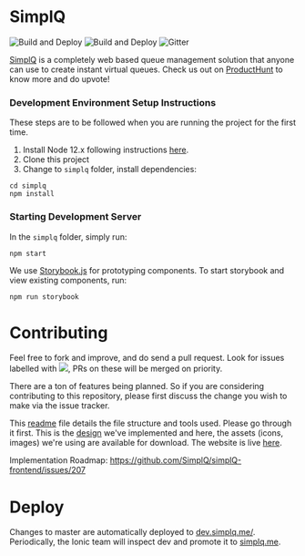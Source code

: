# SimplQ

![Build and Deploy](https://img.shields.io/github/issues/SimplQ/simplQ-frontend)
![Build and Deploy](https://img.shields.io/github/license/SimplQ/simplQ-frontend)
![Gitter](https://img.shields.io/gitter/room/SimplQ/community)

[SimplQ](https://simplq.me) is a completely web based queue management solution that anyone can use to create instant virtual queues. Check us out on [ProductHunt](https://www.producthunt.com/posts/simplq) to know more and do upvote!

### Development Environment Setup Instructions

These steps are to be followed when you are running the project for the first time.

1. Install Node 12.x following instructions [here](https://github.com/nodesource/distributions/blob/master/README.md#debinstall).
2. Clone this project
3. Change to `simplq` folder, install dependencies:

```
cd simplq
npm install
```

### Starting Development Server

In the `simplq` folder, simply run:

```
npm start
```

We use [Storybook.js](https://storybook.js.org/) for prototyping components. To start storybook and view existing components, run:

```
npm run storybook
```

# Contributing

Feel free to fork and improve, and do send a pull request. Look for issues labelled with ![](https://img.shields.io/github/labels/SimplQ/simplQ-frontend/You%20Can%20Do%20This), PRs on these will be merged on priority.

There are a ton of features being planned. So if you are considering contributing to this repository, please first discuss the change you wish to make via the issue tracker.

This [readme](/simplq/readme.md) file details the file structure and tools used. Please go through it first. This is the [design](https://xd.adobe.com/view/ad1db074-03bf-45b1-537b-98d9d524ec82-db2c/grid) we've implemented and here, the assets (icons, images) we're using are available for download. The website is live [here](https://simplq.me/).

Implementation Roadmap: https://github.com/SimplQ/simplQ-frontend/issues/207


# Deploy

Changes to master are automatically deployed to  [dev.simplq.me/](https://dev.simplq.me/). Periodically, the Ionic team will inspect dev and promote it to [simplq.me](https://simplq.me).
